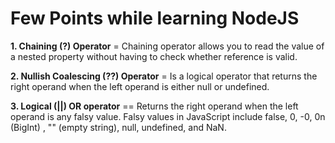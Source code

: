# Few Points while learning NodeJS

**1. Chaining (?) Operator** = Chaining operator allows you to read the value of a nested property without having to check whether reference is valid. 

**2. Nullish Coalescing (??) Operator** = Is a logical operator that returns the right operand when the left operand is either null or undefined. 

**3. Logical (||) OR operator** == Returns the right operand when the left operand is any falsy value. Falsy values in JavaScript include false, 0, -0, 0n (BigInt) , "" (empty string), null, undefined, and NaN.
